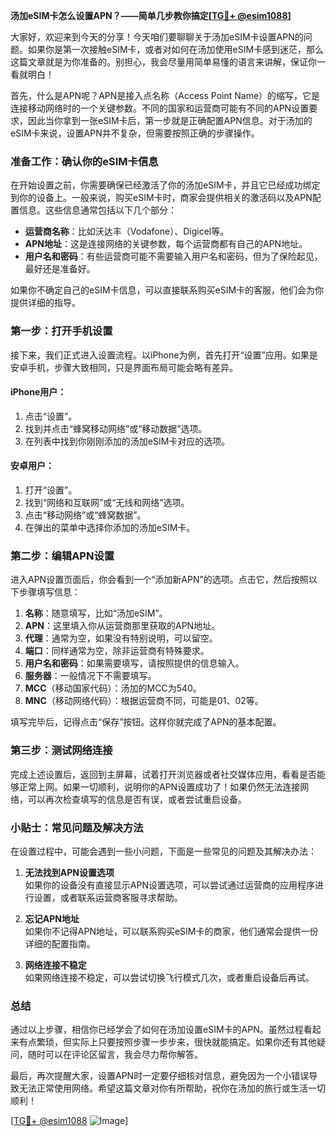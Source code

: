 **汤加eSIM卡怎么设置APN？——简单几步教你搞定[[TG💪+ @esim1088](https://t.me/s/esim1088)]**

大家好，欢迎来到今天的分享！今天咱们要聊聊关于汤加eSIM卡设置APN的问题。如果你是第一次接触eSIM卡，或者对如何在汤加使用eSIM卡感到迷茫，那么这篇文章就是为你准备的。别担心，我会尽量用简单易懂的语言来讲解，保证你一看就明白！

首先，什么是APN呢？APN是接入点名称（Access Point Name）的缩写，它是连接移动网络时的一个关键参数。不同的国家和运营商可能有不同的APN设置要求，因此当你拿到一张eSIM卡后，第一步就是正确配置APN信息。对于汤加的eSIM卡来说，设置APN并不复杂，但需要按照正确的步骤操作。

### **准备工作：确认你的eSIM卡信息**
在开始设置之前，你需要确保已经激活了你的汤加eSIM卡，并且它已经成功绑定到你的设备上。一般来说，购买eSIM卡时，商家会提供相关的激活码以及APN配置信息。这些信息通常包括以下几个部分：
- **运营商名称**：比如沃达丰（Vodafone）、Digicel等。
- **APN地址**：这是连接网络的关键参数，每个运营商都有自己的APN地址。
- **用户名和密码**：有些运营商可能不需要输入用户名和密码，但为了保险起见，最好还是准备好。

如果你不确定自己的eSIM卡信息，可以直接联系购买eSIM卡的客服，他们会为你提供详细的指导。

### **第一步：打开手机设置**
接下来，我们正式进入设置流程。以iPhone为例，首先打开“设置”应用。如果是安卓手机，步骤大致相同，只是界面布局可能会略有差异。

#### iPhone用户：
1. 点击“设置”。
2. 找到并点击“蜂窝移动网络”或“移动数据”选项。
3. 在列表中找到你刚刚添加的汤加eSIM卡对应的选项。

#### 安卓用户：
1. 打开“设置”。
2. 找到“网络和互联网”或“无线和网络”选项。
3. 点击“移动网络”或“蜂窝数据”。
4. 在弹出的菜单中选择你添加的汤加eSIM卡。

### **第二步：编辑APN设置**
进入APN设置页面后，你会看到一个“添加新APN”的选项。点击它，然后按照以下步骤填写信息：

1. **名称**：随意填写，比如“汤加eSIM”。
2. **APN**：这里填入你从运营商那里获取的APN地址。
3. **代理**：通常为空，如果没有特别说明，可以留空。
4. **端口**：同样通常为空，除非运营商有特殊要求。
5. **用户名和密码**：如果需要填写，请按照提供的信息输入。
6. **服务器**：一般情况下不需要填写。
7. **MCC**（移动国家代码）：汤加的MCC为540。
8. **MNC**（移动网络代码）：根据运营商不同，可能是01、02等。

填写完毕后，记得点击“保存”按钮。这样你就完成了APN的基本配置。

### **第三步：测试网络连接**
完成上述设置后，返回到主屏幕，试着打开浏览器或者社交媒体应用，看看是否能够正常上网。如果一切顺利，说明你的APN设置成功了！如果仍然无法连接网络，可以再次检查填写的信息是否有误，或者尝试重启设备。

### **小贴士：常见问题及解决方法**
在设置过程中，可能会遇到一些小问题，下面是一些常见的问题及其解决办法：

1. **无法找到APN设置选项**  
   如果你的设备没有直接显示APN设置选项，可以尝试通过运营商的应用程序进行设置，或者联系运营商客服寻求帮助。

2. **忘记APN地址**  
   如果你不记得APN地址，可以联系购买eSIM卡的商家，他们通常会提供一份详细的配置指南。

3. **网络连接不稳定**  
   如果网络连接不稳定，可以尝试切换飞行模式几次，或者重启设备后再试。

### **总结**
通过以上步骤，相信你已经学会了如何在汤加设置eSIM卡的APN。虽然过程看起来有点繁琐，但实际上只要按照步骤一步步来，很快就能搞定。如果你还有其他疑问，随时可以在评论区留言，我会尽力帮你解答。

最后，再次提醒大家，设置APN时一定要仔细核对信息，避免因为一个小错误导致无法正常使用网络。希望这篇文章对你有所帮助，祝你在汤加的旅行或生活一切顺利！

[[TG💪+ @esim1088](https://t.me/s/esim1088) ![Image](https://i.postimg.cc/4NQfJmqS/Snipaste-2025-05-13-00-14-12.png)]